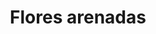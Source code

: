 ---
title: Flores arenadas
date: 
draft: false

# descripcion
description : Aros colgantes pasantes en plata 925.

materials: Plata 925

color: 

dimensions: Largo total 2.5cm. Ancho dije 1.6 cm

code: 01-01-0945

type: "Aros"

categories: []

price: $6.530,00

price_eftvo: $5.550,00

# Images
# first image will be shown in the product page
images:
  # - image: "images/path_to_image"
  # La ubicacion de las imagenes es imagenes/Aros/Aros.Colgantes/01-01-0945-flores-arenadas
  - image: "./images/aros/colgantes/01-01-0945-flores-arenadas.jpg"
---